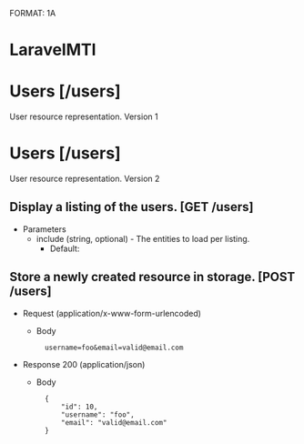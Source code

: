 FORMAT: 1A

# LaravelMTl

# Users [/users]
User resource representation. Version 1

# Users [/users]
User resource representation. Version 2

## Display a listing of the users. [GET /users]


+ Parameters
    + include (string, optional) - The entities to load per listing.
        + Default: 

## Store a newly created resource in storage. [POST /users]


+ Request (application/x-www-form-urlencoded)
    + Body

            username=foo&email=valid@email.com

+ Response 200 (application/json)
    + Body

            {
                "id": 10,
                "username": "foo",
                "email": "valid@email.com"
            }